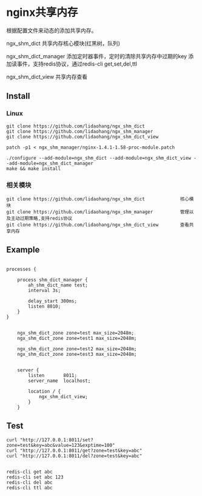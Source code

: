 nginx共享内存
==================

根据配置文件来动态的添加共享内存。


ngx_shm_dict
 共享内存核心模块(红黑树，队列)

ngx_shm_dict_manager
 添加定时器事件，定时的清除共享内存中过期的key
 添加读事件，支持redis协议，通过redis-cli get,set,del,ttl

ngx_shm_dict_view
 共享内存查看

## Install

### Linux 

```
git clone https://github.com/lidaohang/ngx_shm_dict
git clone https://github.com/lidaohang/ngx_shm_manager
git clone https://github.com/lidaohang/ngx_shm_dict_view

patch -p1 < ngx_shm_manager/nginx-1.4.1-1.58-proc-module.patch

./configure --add-module=ngx_shm_dict --add-module=ngx_shm_dict_view --add-module=ngx_shm_dict_manager
make && make install
```

### 相关模块

```
git clone https://github.com/lidaohang/ngx_shm_dict   			核心模块
git clone https://github.com/lidaohang/ngx_shm_manager			管理以及主动过期策略,支持redis协议
git clone https://github.com/lidaohang/ngx_shm_dict_view		查看共享内存
```


## Example

```config

processes {

	process shm_dict_manager {
	    ah_shm_dict_name test;
	    interval 3s;
	
	    delay_start 300ms;
	    listen 8010;
	}
}


    ngx_shm_dict_zone zone=test max_size=2048m;
    ngx_shm_dict_zone zone=test1 max_size=2048m;
    
    ngx_shm_dict_zone zone=test2 max_size=2048m;
    ngx_shm_dict_zone zone=test3 max_size=2048m;


    server {
        listen       8011;
        server_name  localhost;

		location / {
            ngx_shm_dict_view;
		}
    }
```

## Test

```
curl "http://127.0.0.1:8011/set?zone=test&key=abc&value=123&exptime=100"
curl "http://127.0.0.1:8011/get?zone=test&key=abc"
curl "http://127.0.0.1:8011/del?zone=test&key=abc"


redis-cli get abc
redis-cli set abc 123
redis-cli del abc
redis-cli ttl abc
	
```

